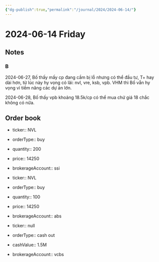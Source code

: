 ```yaml
---
{"dg-publish":true,"permalink":"/journal/2024/2024-06-14/"}
---
```


# 2024-06-14 Friday

## Notes

### B

2024-06-27, Bố thấy mấy cp đang cầm bị lỗ nhưng có thể đầu tư, T+ hay dài hơn, từ lúc này hy vọng có lãi: nvl, vre, ksb, vpb. VHM thì Bố vẫn hy vọng vì tiềm năng các dự án lớn.

2024-06-28, Bố thấy vpb khoảng 18.5k/cp có thể mua chứ giá 18 chắc không có nữa.

## Order book

- ticker:: NVL
- orderType:: buy
- quantity:: 200
- price:: 14250
- brokerageAccount:: ssi

- ticker:: NVL
- orderType:: buy
- quantity:: 100
- price:: 14250
- brokerageAccount:: abs

- ticker:: null
- orderType:: cash out
- cashValue:: 1.5M
- brokerageAccount:: vcbs